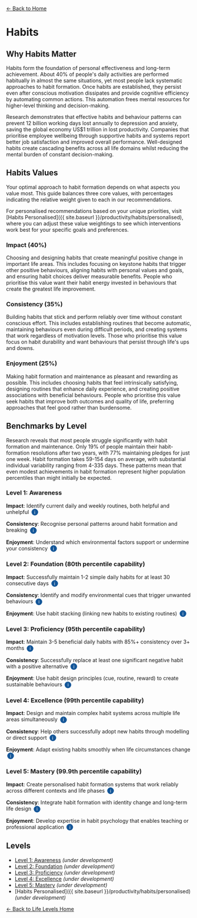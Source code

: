 [← Back to Home](../)
# Habits

## Why Habits Matter

Habits form the foundation of personal effectiveness and long-term achievement. About 40% of people's daily activities are performed habitually in almost the same situations, yet most people lack systematic approaches to habit formation. Once habits are established, they persist even after conscious motivation dissipates and provide cognitive efficiency by automating common actions. This automation frees mental resources for higher-level thinking and decision-making.

Research demonstrates that effective habits and behaviour patterns can prevent 12 billion working days lost annually to depression and anxiety, saving the global economy US$1 trillion in lost productivity. Companies that prioritise employee wellbeing through supportive habits and systems report better job satisfaction and improved overall performance. Well-designed habits create cascading benefits across all life domains whilst reducing the mental burden of constant decision-making.

## Habits Values

Your optimal approach to habit formation depends on what aspects you value most. This guide balances three core values, with percentages indicating the relative weight given to each in our recommendations.

For personalised recommendations based on your unique priorities, visit [Habits Personalised]({{ site.baseurl }}/productivity/habits/personalised), where you can adjust these value weightings to see which interventions work best for your specific goals and preferences.

### Impact (40%)
Choosing and designing habits that create meaningful positive change in important life areas. This includes focusing on keystone habits that trigger other positive behaviours, aligning habits with personal values and goals, and ensuring habit choices deliver measurable benefits. People who prioritise this value want their habit energy invested in behaviours that create the greatest life improvement.

### Consistency (35%)
Building habits that stick and perform reliably over time without constant conscious effort. This includes establishing routines that become automatic, maintaining behaviours even during difficult periods, and creating systems that work regardless of motivation levels. Those who prioritise this value focus on habit durability and want behaviours that persist through life's ups and downs.

### Enjoyment (25%)
Making habit formation and maintenance as pleasant and rewarding as possible. This includes choosing habits that feel intrinsically satisfying, designing routines that enhance daily experience, and creating positive associations with beneficial behaviours. People who prioritise this value seek habits that improve both outcomes and quality of life, preferring approaches that feel good rather than burdensome.

## Benchmarks by Level

Research reveals that most people struggle significantly with habit formation and maintenance. Only 19% of people maintain their habit-formation resolutions after two years, with 77% maintaining pledges for just one week. Habit formation takes 59-154 days on average, with substantial individual variability ranging from 4-335 days. These patterns mean that even modest achievements in habit formation represent higher population percentiles than might initially be expected.

### Level 1: Awareness

**Impact**: Identify current daily and weekly routines, both helpful and unhelpful <span class="info-icon" onclick="showReasoning('level1-impact')">i</span>

**Consistency**: Recognise personal patterns around habit formation and breaking <span class="info-icon" onclick="showReasoning('level1-consistency')">i</span>

**Enjoyment**: Understand which environmental factors support or undermine your consistency <span class="info-icon" onclick="showReasoning('level1-enjoyment')">i</span>

### Level 2: Foundation (80th percentile capability)

**Impact**: Successfully maintain 1-2 simple daily habits for at least 30 consecutive days <span class="info-icon" onclick="showReasoning('level2-impact')">i</span>

**Consistency**: Identify and modify environmental cues that trigger unwanted behaviours <span class="info-icon" onclick="showReasoning('level2-consistency')">i</span>

**Enjoyment**: Use habit stacking (linking new habits to existing routines) <span class="info-icon" onclick="showReasoning('level2-enjoyment')">i</span>

### Level 3: Proficiency (95th percentile capability)

**Impact**: Maintain 3-5 beneficial daily habits with 85%+ consistency over 3+ months <span class="info-icon" onclick="showReasoning('level3-impact')">i</span>

**Consistency**: Successfully replace at least one significant negative habit with a positive alternative <span class="info-icon" onclick="showReasoning('level3-consistency')">i</span>

**Enjoyment**: Use habit design principles (cue, routine, reward) to create sustainable behaviours <span class="info-icon" onclick="showReasoning('level3-enjoyment')">i</span>

### Level 4: Excellence (99th percentile capability)

**Impact**: Design and maintain complex habit systems across multiple life areas simultaneously <span class="info-icon" onclick="showReasoning('level4-impact')">i</span>

**Consistency**: Help others successfully adopt new habits through modelling or direct support <span class="info-icon" onclick="showReasoning('level4-consistency')">i</span>

**Enjoyment**: Adapt existing habits smoothly when life circumstances change <span class="info-icon" onclick="showReasoning('level4-enjoyment')">i</span>

### Level 5: Mastery (99.9th percentile capability)

**Impact**: Create personalised habit formation systems that work reliably across different contexts and life phases <span class="info-icon" onclick="showReasoning('level5-impact')">i</span>

**Consistency**: Integrate habit formation with identity change and long-term life design <span class="info-icon" onclick="showReasoning('level5-consistency')">i</span>

**Enjoyment**: Develop expertise in habit psychology that enables teaching or professional application <span class="info-icon" onclick="showReasoning('level5-enjoyment')">i</span>

## Levels

- [Level 1: Awareness](level-1) *(under development)*
- [Level 2: Foundation](level-2) *(under development)*
- [Level 3: Proficiency](level-3) *(under development)*
- [Level 4: Excellence](level-4) *(under development)*
- [Level 5: Mastery](level-5) *(under development)*
- [Habits Personalised]({{ site.baseurl }}/productivity/habits/personalised) *(under development)*

[← Back to Life Levels Home](../)

<style>
.info-icon {
    background-color: #155799;
    color: white;
    border-radius: 50%;
    width: 18px;
    height: 18px;
    display: inline-flex;
    align-items: center;
    justify-content: center;
    font-size: 12px;
    cursor: pointer;
    transition: background-color 0.3s;
    user-select: none;
    margin-left: 3px;
}

.info-icon:hover {
    background-color: #0d47a1;
}

.reasoning-popup {
    display: none;
    position: fixed;
    top: 50%;
    left: 50%;
    transform: translate(-50%, -50%);
    background: white;
    border: 1px solid #ddd;
    border-radius: 8px;
    padding: 20px;
    max-width: 500px;
    width: 90%;
    box-shadow: 0 4px 20px rgba(0,0,0,0.15);
    z-index: 1000;
}

.reasoning-popup.visible {
    display: block;
}

.popup-header {
    font-weight: bold;
    margin-bottom: 10px;
    color: #155799;
}

.popup-close {
    position: absolute;
    top: 10px;
    right: 15px;
    background: none;
    border: none;
    font-size: 20px;
    cursor: pointer;
    color: #666;
}

.popup-close:hover {
    color: #333;
}

.popup-overlay {
    display: none;
    position: fixed;
    top: 0;
    left: 0;
    width: 100%;
    height: 100%;
    background: rgba(0,0,0,0.5);
    z-index: 999;
}

.popup-overlay.visible {
    display: block;
}
</style>

<!-- Popup overlay -->
<div class="popup-overlay" id="popupOverlay" onclick="hideReasoning()"></div>

<!-- Reasoning popup -->
<div class="reasoning-popup" id="reasoningPopup">
    <button class="popup-close" onclick="hideReasoning()">×</button>
    <div class="popup-header" id="popupHeader"></div>
    <div id="popupContent"></div>
</div>

<script>
// Research data for info buttons
const researchData = {
    // Level 1 reasoning
    'level1-impact': {
        title: 'Level 1 Impact Reasoning',
        content: 'Research shows about 40% of daily activities are performed habitually, but most people lack awareness of these patterns. Simply recognising current habits - both beneficial and detrimental - forms the foundation for any meaningful change. This assessment-level benchmark requires no behaviour change, just observation and understanding.'
    },
    'level1-consistency': {
        title: 'Level 1 Consistency Reasoning',
        content: 'Studies reveal highly individual patterns in habit formation, with some people forming habits in 18 days while others need over 6 months. Understanding your personal tendencies around consistency, what triggers lapses, and what supports maintenance provides crucial insight for designing effective habit systems.'
    },
    'level1-enjoyment': {
        title: 'Level 1 Enjoyment Reasoning',
        content: 'Environmental factors significantly influence habit success rates. Research shows context stability is crucial for habit formation - understanding which situations support or undermine your consistency helps identify optimal conditions for habit development without requiring actual habit changes.'
    },

    // Level 2 reasoning  
    'level2-impact': {
        title: 'Level 2 Impact Reasoning',
        content: 'Research shows that 80% of participants in structured programmes can develop habits within 10-15 weeks, but only with proper support. Successfully maintaining 1-2 simple habits for 30+ days represents genuine achievement, as studies indicate 77% of people abandon new behaviours within one week. <a href="https://www.weforum.org/stories/2024/04/healthy-habit-formation-public-health/" target="_blank">Source study</a>'
    },
    'level2-consistency': {
        title: 'Level 2 Consistency Reasoning',
        content: 'Environmental cue modification forms the foundation of effective habit change. Research demonstrates that identifying and changing environmental triggers for unwanted behaviours is more effective than relying on willpower alone. This represents basic but crucial habit engineering skills.'
    },
    'level2-enjoyment': {
        title: 'Level 2 Enjoyment Reasoning',
        content: 'Habit stacking - linking new behaviours to existing routines - significantly improves success rates. Studies show this approach works because it leverages existing neural pathways and provides reliable cues, making new behaviours feel more natural and sustainable from the start.'
    },

    // Level 3 reasoning
    'level3-impact': {
        title: 'Level 3 Impact Reasoning',
        content: 'Research indicates that maintaining multiple habits simultaneously is genuinely challenging, with studies showing 43-77% of people fail to maintain stable patterns across different lifestyle factors over time. Successfully managing 3-5 habits with 85%+ consistency over 3+ months represents achievement that few people sustain. <a href="https://www.ncbi.nlm.nih.gov/pmc/articles/PMC9500162/" target="_blank">Source study</a>'
    },
    'level3-consistency': {
        title: 'Level 3 Consistency Reasoning',
        content: 'Breaking established negative habits requires different skills than forming new ones, as it involves disrupting existing neural pathways. Successfully replacing a significant negative habit demonstrates advanced understanding of habit mechanics and represents 95th percentile achievement in behaviour change.'
    },
    'level3-enjoyment': {
        title: 'Level 3 Enjoyment Reasoning',
        content: 'Understanding and applying cue-routine-reward loops represents sophisticated habit design. Research shows that deliberately engineering these components creates more sustainable and enjoyable habits, moving beyond simple repetition to psychological satisfaction and intrinsic motivation.'
    },

    // Level 4 reasoning
    'level4-impact': {
        title: 'Level 4 Impact Reasoning',
        content: 'Complex habit systems across multiple life domains require advanced planning and coordination skills. Research suggests that successful habit formation becomes increasingly difficult with complexity, as cognitive load and potential interference between habits increases significantly.'
    },
    'level4-consistency': {
        title: 'Level 4 Consistency Reasoning',
        content: 'Successfully teaching habit formation to others indicates deep understanding of the psychological principles involved. Research shows that social modelling and support significantly improve habit formation success, representing mastery-level application of habit psychology.'
    },
    'level4-enjoyment': {
        title: 'Level 4 Enjoyment Reasoning',
        content: 'Adapting habits during life transitions requires sophisticated flexibility while maintaining beneficial patterns. Studies show most habits break during major life changes, so successfully navigating these transitions while preserving beneficial behaviours represents exceptional skill.'
    },

    // Level 5 reasoning
    'level5-impact': {
        title: 'Level 5 Impact Reasoning',
        content: 'Creating personalised habit formation systems represents mastery of individual differences, contextual factors, and psychological principles. This level involves understanding how to adapt approaches across different personalities, life circumstances, and changing priorities - skills achieved by very few people.'
    },
    'level5-consistency': {
        title: 'Level 5 Consistency Reasoning',
        content: 'Integrating habit formation with identity change represents advanced psychological understanding. Research shows that habits linked to identity are more durable, but this integration requires sophisticated self-knowledge and long-term planning skills that few people develop systematically.'
    },
    'level5-enjoyment': {
        title: 'Level 5 Enjoyment Reasoning',
        content: 'Developing expertise sufficient for teaching or professional application requires deep knowledge of habit psychology, individual differences, and practical implementation challenges. This represents mastery achieved by roughly 1 in 1,000 people who work extensively with habit formation.'
    }
};

function showReasoning(key) {
    const data = researchData[key];
    if (data) {
        document.getElementById('popupHeader').textContent = data.title;
        document.getElementById('popupContent').innerHTML = data.content;
        document.getElementById('popupOverlay').classList.add('visible');
        document.getElementById('reasoningPopup').classList.add('visible');
    }
}

function hideReasoning() {
    document.getElementById('popupOverlay').classList.remove('visible');
    document.getElementById('reasoningPopup').classList.remove('visible');
}

// Close popup with Escape key
document.addEventListener('keydown', function(e) {
    if (e.key === 'Escape') {
        hideReasoning();
    }
});
</script>
